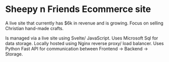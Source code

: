 # Sheepy n Friends Ecommerce site
A live site that currently has $6k in revenue and is growing.
Focus on selling Christian hand-made crafts.

Is managed via a live site using Svelte/ JavaScript.
Uses Microsoft Sql for data storage.
Locally hosted using Nginx reverse proxy/ load balancer.
Uses Python Fast API for communication between Frontend -> Backend -> Storage.




